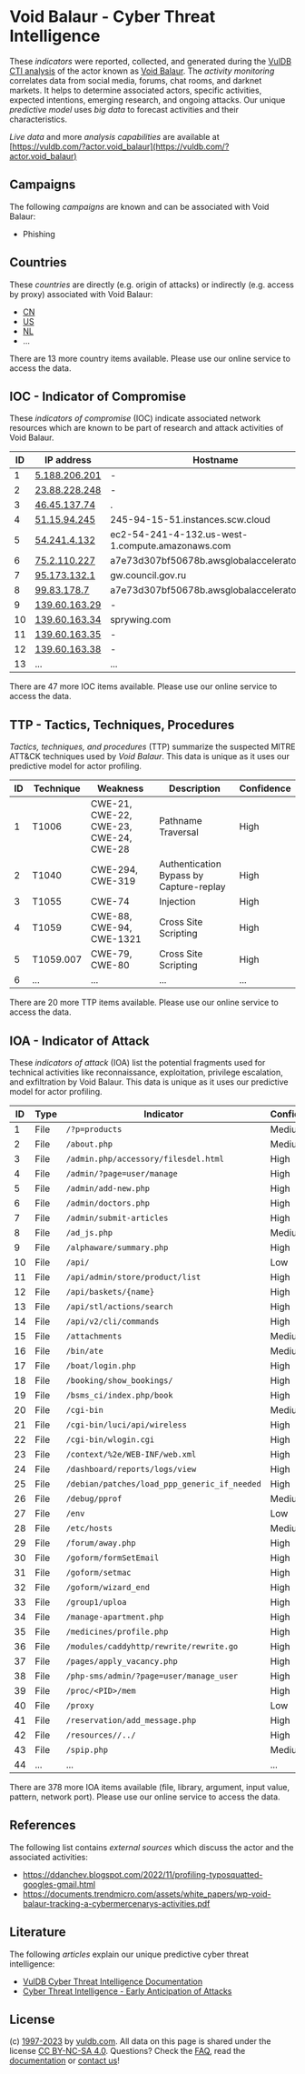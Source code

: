# Void Balaur - Cyber Threat Intelligence

These _indicators_ were reported, collected, and generated during the [VulDB CTI analysis](https://vuldb.com/?kb.cti) of the actor known as [Void Balaur](https://vuldb.com/?actor.void_balaur). The _activity monitoring_ correlates data from social media, forums, chat rooms, and darknet markets. It helps to determine associated actors, specific activities, expected intentions, emerging research, and ongoing attacks. Our unique _predictive model_ uses _big data_ to forecast activities and their characteristics.

_Live data_ and more _analysis capabilities_ are available at [https://vuldb.com/?actor.void_balaur](https://vuldb.com/?actor.void_balaur)

## Campaigns

The following _campaigns_ are known and can be associated with Void Balaur:

* Phishing

## Countries

These _countries_ are directly (e.g. origin of attacks) or indirectly (e.g. access by proxy) associated with Void Balaur:

* [CN](https://vuldb.com/?country.cn)
* [US](https://vuldb.com/?country.us)
* [NL](https://vuldb.com/?country.nl)
* ...

There are 13 more country items available. Please use our online service to access the data.

## IOC - Indicator of Compromise

These _indicators of compromise_ (IOC) indicate associated network resources which are known to be part of research and attack activities of Void Balaur.

ID | IP address | Hostname | Campaign | Confidence
-- | ---------- | -------- | -------- | ----------
1 | [5.188.206.201](https://vuldb.com/?ip.5.188.206.201) | - | Phishing | High
2 | [23.88.228.248](https://vuldb.com/?ip.23.88.228.248) | - | - | High
3 | [46.45.137.74](https://vuldb.com/?ip.46.45.137.74) | . | - | High
4 | [51.15.94.245](https://vuldb.com/?ip.51.15.94.245) | 245-94-15-51.instances.scw.cloud | - | High
5 | [54.241.4.132](https://vuldb.com/?ip.54.241.4.132) | ec2-54-241-4-132.us-west-1.compute.amazonaws.com | Phishing | Medium
6 | [75.2.110.227](https://vuldb.com/?ip.75.2.110.227) | a7e73d307bf50678b.awsglobalaccelerator.com | Phishing | High
7 | [95.173.132.1](https://vuldb.com/?ip.95.173.132.1) | gw.council.gov.ru | Phishing | High
8 | [99.83.178.7](https://vuldb.com/?ip.99.83.178.7) | a7e73d307bf50678b.awsglobalaccelerator.com | Phishing | High
9 | [139.60.163.29](https://vuldb.com/?ip.139.60.163.29) | - | - | High
10 | [139.60.163.34](https://vuldb.com/?ip.139.60.163.34) | sprywing.com | - | High
11 | [139.60.163.35](https://vuldb.com/?ip.139.60.163.35) | - | - | High
12 | [139.60.163.38](https://vuldb.com/?ip.139.60.163.38) | - | - | High
13 | ... | ... | ... | ...

There are 47 more IOC items available. Please use our online service to access the data.

## TTP - Tactics, Techniques, Procedures

_Tactics, techniques, and procedures_ (TTP) summarize the suspected MITRE ATT&CK techniques used by _Void Balaur_. This data is unique as it uses our predictive model for actor profiling.

ID | Technique | Weakness | Description | Confidence
-- | --------- | -------- | ----------- | ----------
1 | T1006 | CWE-21, CWE-22, CWE-23, CWE-24, CWE-28 | Pathname Traversal | High
2 | T1040 | CWE-294, CWE-319 | Authentication Bypass by Capture-replay | High
3 | T1055 | CWE-74 | Injection | High
4 | T1059 | CWE-88, CWE-94, CWE-1321 | Cross Site Scripting | High
5 | T1059.007 | CWE-79, CWE-80 | Cross Site Scripting | High
6 | ... | ... | ... | ...

There are 20 more TTP items available. Please use our online service to access the data.

## IOA - Indicator of Attack

These _indicators of attack_ (IOA) list the potential fragments used for technical activities like reconnaissance, exploitation, privilege escalation, and exfiltration by Void Balaur. This data is unique as it uses our predictive model for actor profiling.

ID | Type | Indicator | Confidence
-- | ---- | --------- | ----------
1 | File | `/?p=products` | Medium
2 | File | `/about.php` | Medium
3 | File | `/admin.php/accessory/filesdel.html` | High
4 | File | `/admin/?page=user/manage` | High
5 | File | `/admin/add-new.php` | High
6 | File | `/admin/doctors.php` | High
7 | File | `/admin/submit-articles` | High
8 | File | `/ad_js.php` | Medium
9 | File | `/alphaware/summary.php` | High
10 | File | `/api/` | Low
11 | File | `/api/admin/store/product/list` | High
12 | File | `/api/baskets/{name}` | High
13 | File | `/api/stl/actions/search` | High
14 | File | `/api/v2/cli/commands` | High
15 | File | `/attachments` | Medium
16 | File | `/bin/ate` | Medium
17 | File | `/boat/login.php` | High
18 | File | `/booking/show_bookings/` | High
19 | File | `/bsms_ci/index.php/book` | High
20 | File | `/cgi-bin` | Medium
21 | File | `/cgi-bin/luci/api/wireless` | High
22 | File | `/cgi-bin/wlogin.cgi` | High
23 | File | `/context/%2e/WEB-INF/web.xml` | High
24 | File | `/dashboard/reports/logs/view` | High
25 | File | `/debian/patches/load_ppp_generic_if_needed` | High
26 | File | `/debug/pprof` | Medium
27 | File | `/env` | Low
28 | File | `/etc/hosts` | Medium
29 | File | `/forum/away.php` | High
30 | File | `/goform/formSetEmail` | High
31 | File | `/goform/setmac` | High
32 | File | `/goform/wizard_end` | High
33 | File | `/group1/uploa` | High
34 | File | `/manage-apartment.php` | High
35 | File | `/medicines/profile.php` | High
36 | File | `/modules/caddyhttp/rewrite/rewrite.go` | High
37 | File | `/pages/apply_vacancy.php` | High
38 | File | `/php-sms/admin/?page=user/manage_user` | High
39 | File | `/proc/<PID>/mem` | High
40 | File | `/proxy` | Low
41 | File | `/reservation/add_message.php` | High
42 | File | `/resources//../` | High
43 | File | `/spip.php` | Medium
44 | ... | ... | ...

There are 378 more IOA items available (file, library, argument, input value, pattern, network port). Please use our online service to access the data.

## References

The following list contains _external sources_ which discuss the actor and the associated activities:

* https://ddanchev.blogspot.com/2022/11/profiling-typosquatted-googles-gmail.html
* https://documents.trendmicro.com/assets/white_papers/wp-void-balaur-tracking-a-cybermercenarys-activities.pdf

## Literature

The following _articles_ explain our unique predictive cyber threat intelligence:

* [VulDB Cyber Threat Intelligence Documentation](https://vuldb.com/?kb.cti)
* [Cyber Threat Intelligence - Early Anticipation of Attacks](https://www.scip.ch/en/?labs.20201022)

## License

(c) [1997-2023](https://vuldb.com/?kb.changelog) by [vuldb.com](https://vuldb.com/?kb.about). All data on this page is shared under the license [CC BY-NC-SA 4.0](https://creativecommons.org/licenses/by-nc-sa/4.0/). Questions? Check the [FAQ](https://vuldb.com/?kb.faq), read the [documentation](https://vuldb.com/?kb) or [contact us](https://vuldb.com/?contact)!
